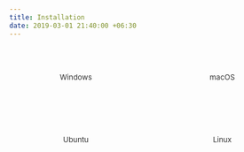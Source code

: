 ```yaml
---
title: Installation
date: 2019-03-01 21:40:00 +06:30
---
```


<div class="glass-card-grid" style="display: grid; grid-template-columns: repeat(2, 1fr); gap: 1.5rem;">

  <!-- Row 1 -->
  <div class="glass-card" style="padding: 1.5rem; display: flex; flex-direction: column; align-items: center; justify-content: flex-end;">
    <a href="{% link installation/windows.markdown %}" style="display: flex; flex-direction: column; align-items: center; text-decoration: none;">
      <i class="fab fa-windows" style="font-size: 2.5em; margin-bottom: 0.5em; margin-top: 0.2em;"></i>
      <span style="font-size: 0.95em; color: #333; margin-top: auto;">Windows</span>
    </a>
  </div>
  <div class="glass-card" style="padding: 1.5rem; display: flex; flex-direction: column; align-items: center; justify-content: flex-end;">
    <a href="{% link installation/macos.markdown %}" style="display: flex; flex-direction: column; align-items: center; text-decoration: none;">
      <i class="fab fa-apple" style="font-size: 2.5em; margin-bottom: 0.5em; margin-top: 0.2em;"></i>
      <span style="font-size: 0.95em; color: #333; margin-top: auto;">macOS</span>
    </a>
  </div>

  <!-- Row 2 -->
  <div class="glass-card" style="padding: 1.5rem; display: flex; flex-direction: column; align-items: center; justify-content: flex-end;">
    <a href="{% link installation/ubuntu.markdown %}" style="display: flex; flex-direction: column; align-items: center; text-decoration: none;">
      <i class="fab fa-ubuntu" style="font-size: 2.5em; margin-bottom: 0.5em; margin-top: 0.2em;"></i>
      <span style="font-size: 0.95em; color: #333; margin-top: auto;">Ubuntu</span>
    </a>
  </div>
  <div class="glass-card" style="padding: 1.5rem; display: flex; flex-direction: column; align-items: center; justify-content: flex-end;">
    <a href="{% link installation/linux.markdown %}" style="display: flex; flex-direction: column; align-items: center; text-decoration: none;">
      <i class="fab fa-linux" style="font-size: 2.5em; margin-bottom: 0.5em; margin-top: 0.2em;"></i>
      <span style="font-size: 0.95em; color: #333; margin-top: auto;">Linux</span>
    </a>
  </div>

</div>
